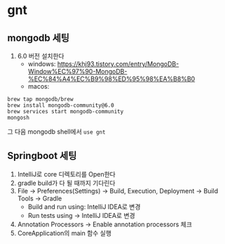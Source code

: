 # gnt

## mongodb 세팅
1. 6.0 버전 설치한다
   * windows: https://khj93.tistory.com/entry/MongoDB-Window%EC%97%90-MongoDB-%EC%84%A4%EC%B9%98%ED%95%98%EA%B8%B0
   * macos:
```
brew tap mongodb/brew
brew install mongodb-community@6.0
brew services start mongodb-community
mongosh
```
그 다음 mongodb shell에서 `use gnt`

## Springboot 세팅
1. IntelliJ로 core 디렉토리를 Open한다
2. gradle build가 다 될 때까지 기다린다
3. File -> Preferences(Settings) -> Build, Execution, Deployment -> Build Tools -> Gradle
   * Build and run using: IntelliJ IDEA로 변경
   * Run tests using -> IntelliJ IDEA로 변경
4. Annotation Processors -> Enable annotation processors 체크
5. CoreApplication의 main 함수 실행
